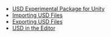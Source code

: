 * [USD Experimental Package for Unity](index.md)
* [Importing USD Files](USD%20Import.md)
* [Exporting USD Files](USD%20Export.md)
* [USD in the Editor](USD-in-the-Editor.md)